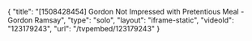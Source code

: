 {
    "title": "[1508428454] Gordon Not Impressed with Pretentious Meal - Gordon Ramsay",
    "type": "solo",
    "layout": "iframe-static",
    "videoId": "123179243",
    "url": "\/tvpembed\/123179243"
}